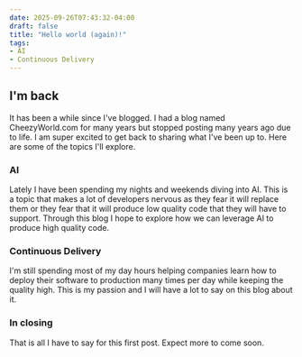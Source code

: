 ```yaml
---
date: 2025-09-26T07:43:32-04:00
draft: false
title: "Hello world (again)!"
tags:
- AI
- Continuous Delivery
---
```


## I'm back

It has been a while since I've blogged. I had a blog named CheezyWorld.com
for many years but stopped posting many years ago due to life. I am super
excited to get back to sharing what I've been up to. Here are some of the topics I'll explore.

### AI

Lately I have been spending my nights and weekends diving into AI. This is a topic that makes a lot of developers nervous as they fear it will replace them or they fear that it will produce low quality code that they will have to support. Through this blog I hope to explore how we can leverage AI to produce high quality code.  

### Continuous Delivery

I'm still spending most of my day hours helping companies learn how to deploy
their software to production many times per day while keeping the quality high. This is my passion and I will have a lot to say on this blog about it.

### In closing

That is all I have to say for this first post. Expect more to come soon.